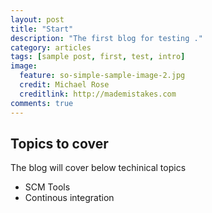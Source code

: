 ```yaml
---
layout: post
title: "Start"
description: "The first blog for testing ."
category: articles
tags: [sample post, first, test, intro]
image:
  feature: so-simple-sample-image-2.jpg
  credit: Michael Rose
  creditlink: http://mademistakes.com
comments: true  
---
```


## Topics to cover

The blog will cover below techinical topics

* SCM Tools
* Continous integration

